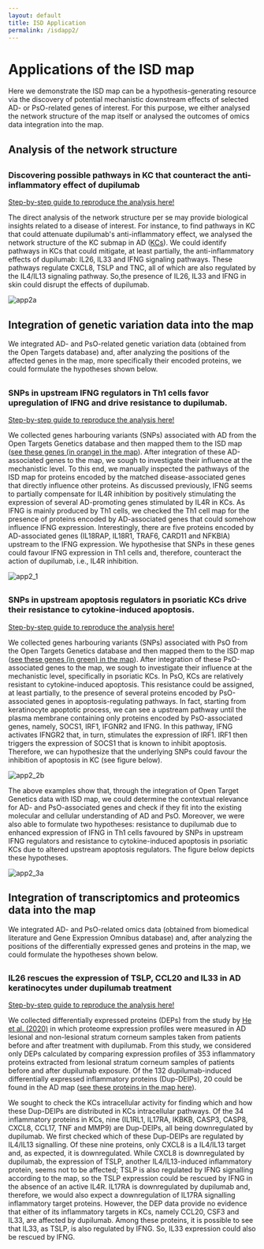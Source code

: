 ```yaml
---
layout: default
title: ISD Application
permalink: /isdapp2/
---
```


# Applications of the ISD map

Here we demonstrate the ISD map can be a hypothesis-generating resource via the discovery of potential mechanistic downstream effects of selected AD- or PsO-related genes of interest. For this purpose, we either analysed the network structure of the map itself or analysed the outcomes of omics data integration into the map.

## Analysis of the network structure

<h2 id="net"></h2>

### Discovering possible pathways in KC that counteract the anti-inflammatory effect of dupilumab
[Step-by-step guide to reproduce the analysis here!](/isdvig1/)

The direct analysis of the network structure per se may provide biological insights related to a disease of interest. For instance, to find pathways in KC that could attenuate dupilumab's anti-inflammatory effect, we analysed the network structure of the KC submap in AD ([KCs](https://imi-biomap.elixir-luxembourg.org/minerva/index.html?id=ADmaps_10-02-25&perfectMatch=false&modelId=386&backgroundId=610&x=5164&y=2665.785714285714&z=4)).
We could identify pathways in KCs that could mitigate, at least partially, the anti-inflammatory effects of dupilumab: IL26, IL33 and IFNG signaling pathways. These pathways regulate CXCL8, TSLP and TNC, all of which are also regulated by the IL4/IL13 signaling pathway. So,the presence of IL26, IL33 and IFNG in skin could disrupt the effects of dupilumab.

<!-- ![kc_ad_hypo](https://github.com/user-attachments/assets/e3199474-0c0b-4fbd-986c-4d57d517c3f0) -->

<!-- ![](../images/projects/isdimages/keratinocyte_dipulimab.png) -->

![app2a](../pages/projects/isd/images/app2a.png)


## Integration of genetic variation data into the map 
We integrated AD- and PsO-related genetic variation data (obtained from the Open Targets database) and, after analyzing the positions of the affected genes in the map, more specifically their encoded proteins, we could formulate the hypotheses shown below.

<h2 id="genet1"></h2>

### SNPs in upstream IFNG regulators in Th1 cells favor upregulation of IFNG and drive resistance to dupilumab.
[Step-by-step guide to reproduce the analysis here!](/isdvig3/)

We collected genes harbouring variants (SNPs) associated with AD from the Open Targets Genetics database and then mapped them to the ISD map ([see these genes (in orange) in the map](https://imi-biomap.elixir-luxembourg.org/minerva/index.html?id=ADmaps_10-02-25&perfectMatch=false&modelId=384&backgroundId=610&x=2820&y=1623&z=5&overlaysId=1367)). After integration of these AD-associated genes to the map, we sough to investigate their influence at the mechanistic level. To this end, we manually inspected the pathways of the ISD map for proteins encoded by the matched disease-associated genes that directly influence other proteins. As discussed previously, IFNG seems to partially compensate for IL4R inhibition by positively stimulating the expression of several AD-promoting genes stimulated by IL4R in KCs. As IFNG is mainly produced by Th1 cells, we checked the Th1 cell map for the presence of proteins encoded by AD-associated genes that could somehow influence IFNG expression. Interestingly, there are five proteins encoded by AD-associated genes (IL18RAP, IL18R1, TRAF6, CARD11 and NFKBIA) upstream to the IFNG expression. We hypothesise that SNPs in these genes could favour IFNG expression in Th1 cells and, therefore, counteract the action of dupilumab, i.e., IL4R inhibition. 



<!-- ![ad_hypo_2](https://github.com/user-attachments/assets/0a2b962c-ea8a-42b7-85d2-286386ffa8de) -->

![app2_1](../pages/projects/isd/images/app2_1.png) 

<h2 id="genet2"></h2>

### SNPs in upstream apoptosis regulators in psoriatic KCs drive their resistance to cytokine-induced apoptosis.
[Step-by-step guide to reproduce the analysis here!](/isdvig4/)

We collected genes harbouring variants (SNPs) associated with PsO from the Open Targets Genetics database and then mapped them to the ISD map ([see these genes (in green) in the map](https://imi-biomap.elixir-luxembourg.org/minerva/index.html?id=PsOmap&perfectMatch=false&modelId=432&backgroundId=674&x=4131&y=5323&z=4.639352169813215&overlaysId=1462)). After integration of these PsO-associated genes to the map, we sough to investigate their influence at the mechanistic level, specifically in psoriatic KCs. In PsO, KCs are relatively resistant to cytokine-induced apoptosis. This resistance could be assigned, at least partially, to the presence of several proteins encoded by PsO-associated genes in apoptosis-regulating pathways. In fact, starting from keratinocyte apoptotic process, we can see a upstream pathway until the plasma membrane containing only proteins encoded by PsO-associated genes, namely, SOCS1, IRF1, IFGNR2 and IFNG. In this pathway, IFNG activates IFNGR2 that, in turn, stimulates the expression of IRF1. IRF1 then triggers the expression of SOCS1 that is known to inhibit apoptosis. Therefore, we can hypothesize that the underlying SNPs could favour the inhibition of apoptosis in KC (see figure below). 


<!-- ![pso_hypo](https://github.com/user-attachments/assets/2af14268-39b2-4595-8d5c-5cb3496fcf5e) -->

![app2_2b](../pages/projects/isd/images/app2_2b.png) 


The above examples show that, through the integration of Open Target Genetics data with ISD map, we could determine the contextual relevance for AD- and PsO-associated genes and check if they fit into the existing molecular and cellular understanding of AD and PsO. Moreover, we were also able to formulate two hypotheses: resistance to dupilumab due to enhanced expression of IFNG in Th1 cells favoured by SNPs in upstream IFNG regulators and resistance to cytokine-induced apoptosis in psoriatic KCs due to altered upstream apoptosis regulators. The figure below depicts these hypotheses.


<!-- ![pso_ad_ot](https://github.com/user-attachments/assets/1dc9ebf3-dc5b-4d50-a371-c43096fbd8da) -->

![app2_3a](../pages/projects/isd/images/app2_3a.png) 




## Integration of transcriptomics and proteomics data into the map
We integrated AD- and PsO-related omics data (obtained from biomedical literature and Gene Expression Omnibus database) and, after analyzing the positions of the differentially expressed genes and proteins in the map, we could formulate the hypotheses shown below.

<h2 id="dup"></h2>


### IL26 rescues the expression of TSLP, CCL20 and IL33 in AD keratinocytes under dupilumab treatment
[Step-by-step guide to reproduce the analysis here!](/isdvig5/)

We collected differentially expressed proteins (DEPs) from the study by [He et al. (2020)](https://www.frontiersin.org/journals/immunology/articles/10.3389/fimmu.2020.01768/full) in which proteome expression profiles were measured in AD lesional and non-lesional stratum corneum samples taken from patients before and after treatment with dupilumab. From this study, we considered only DEPs calculated by comparing expression profiles of 353 inflammatory proteins extracted from lesional stratum corneum samples of patients before and after dupilumab exposure. Of the 132 dupilumab-induced differentially expressed inflammatory proteins (Dup-DEIPs), 20 could be found in the AD map ([see these proteins in the map here](https://imi-biomap.elixir-luxembourg.org/minerva/index.html?id=ADmaps_10-02-25&perfectMatch=false&modelId=384&backgroundId=610&x=2373&y=2225&z=4.123391479177037&overlaysId=1365)).

We sought to check the KCs intracellular activity for finding which and how these Dup-DEIPs are distributed in KCs intracellular pathways. Of the 34 inflammatory proteins in KCs, nine (IL1RL1, IL17RA, IKBKB, CASP3, CASP8, CXCL8, CCL17, TNF and MMP9) are Dup-DEIPs, all being downregulated by dupilumab. We first checked which of these Dup-DEIPs are regulated by IL4/IL13 signalling. Of these nine proteins, only CXCL8 is a IL4/IL13 target and, as expected, it is downregulated. While CXCL8 is downregulated by dupilumab, the expression of TSLP, another IL4/IL13-induced inflammatory protein, seems not to be affected; TSLP is also regulated by IFNG signalling according to the map, so the TSLP expression could be rescued by IFNG in the absence of an active IL4R. IL17RA is downregulated by dupilumab and, therefore, we would also expect a downregulation of IL17RA signalling inflammatory target proteins. However, the DEP data provide no evidence that either of its inflammatory targets in KCs, namely CCL20, CSF3 and IL33, are affected by dupilumab. Among these proteins, it is possible to see that IL33, as TSLP, is also regulated by IFNG. So, IL33 expression could also be rescued by IFNG. 




